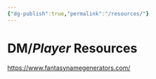```yaml
---
{"dg-publish":true,"permalink":"/resources/"}
---
```


# **DM/*Player* Resources**

https://www.fantasynamegenerators.com/
